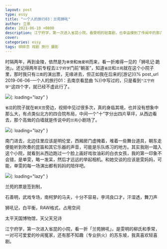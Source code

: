 ```yaml
---
layout: post
type: essy
title: "一个人的旅行03：兰苑狮吼"
author: 立泉
date: 2021-06-10 +0800
description: 江宁府学，第一次进入省昆小院，看雯明的轻喜剧，也幸运摸到了传闻中的那几只狸花，十分满足。
cover: 
categories: essy
tags: 碎碎念 戏剧 旅行 摄影
---
```


时隔两年，再到金陵，依然是为`单雯`和`施夏明`而来，看一折难得一见的「狮吼记·跪池」。还记得两年前专程去`江宁府学`门前“朝圣”，知道`省昆`和`兰苑`就在这个小院子里，那时我只有`江南`的演出票，无缘进去，但正如我在后来的[游记]({% post_url 2019-06-06-一个人的旅行01：去南京看昆曲 %})中写过的，只是看到`"江宁府学"`这四个字，就已经不虚此行了。

![](https://apqx.oss-cn-hangzhou.aliyuncs.com/blog/pic/20210529_nanjing/jiangningfuxue_men.jpg){: loading="lazy" }

`省昆`的院子就在`朝天宫`旁边，视频中见过很多次，真的身临其境，也并没有想象中那么大，有点类似北方的四合院布局，中间一个“十”字分出四片草坪，从西边看去，那个高耸的白墙就是传说中的`兰苑`小剧场了。

![](https://apqx.oss-cn-hangzhou.aliyuncs.com/blog/pic/20210529_nanjing/jiangningfuxue_dong.jpg){: loading="lazy" }

南门进去，北边往里应该是明伦堂，西厢房门虚掩着，堆着一些舞台道具，朝东走便能听到吹奏的昆笛和其它乐器的声音，可能是乐队练习的地方。其实我刚一踏入这个小院，就看到从西边跑过一个脸上画好戏妆油彩的白衣女孩，我的第一印象不会错，是单雯，略一发呆，然后才远远的举起相机。和她交谈的应该是雯妈妈，可能，单雯的每一场演出都有妈妈的陪伴吧。

![](https://apqx.oss-cn-hangzhou.aliyuncs.com/blog/pic/20210529_nanjing/jiangningfuxue_shanwen.jpg){: loading="lazy" }

兰苑的票是签到制，



石善明，武戏专场，南柯梦的马夫，十分不容易，李鸿良口才，汗湿透，舞刀声

狮吼记，白平衡，RAW格式，占用空间

太平天国博物馆，天父天兄诗

江宁府学，第一次进入省昆的小院，看一折「兰苑狮吼」，是雯明的柳氏和季常，一对可可爱爱的吵闹冤家，还有那不知趣（专业拱火）的苏东坡，我真喜欢轻喜剧。
